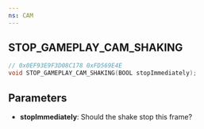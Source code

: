 ```yaml
---
ns: CAM
---
```

## STOP_GAMEPLAY_CAM_SHAKING

```c
// 0x0EF93E9F3D08C178 0xFD569E4E
void STOP_GAMEPLAY_CAM_SHAKING(BOOL stopImmediately);
```


## Parameters
* **stopImmediately**: Should the shake stop this frame?


